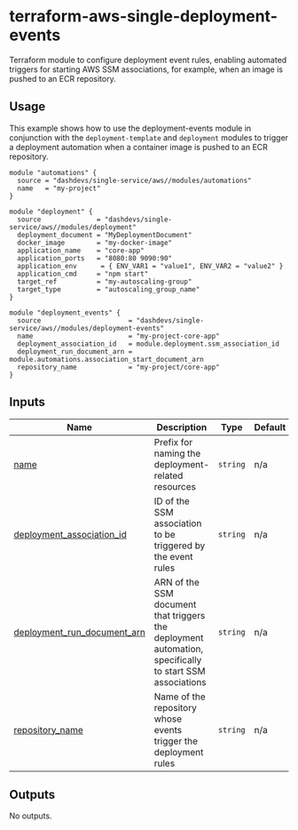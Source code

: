 # terraform-aws-single-deployment-events

Terraform module to configure deployment event rules, enabling automated triggers for starting AWS SSM associations, for example, when an image is pushed to an ECR repository.

## Usage

This example shows how to use the deployment-events module in conjunction with the `deployment-template` and `deployment` modules to trigger a deployment automation when a container image is pushed to an ECR repository.

```
module "automations" {
  source = "dashdevs/single-service/aws//modules/automations"
  name   = "my-project"
}

module "deployment" {
  source              = "dashdevs/single-service/aws//modules/deployment"
  deployment_document = "MyDeploymentDocument"
  docker_image        = "my-docker-image"
  application_name    = "core-app"
  application_ports   = "8080:80 9090:90"
  application_env      = { ENV_VAR1 = "value1", ENV_VAR2 = "value2" }
  application_cmd     = "npm start"
  target_ref          = "my-autoscaling-group"
  target_type         = "autoscaling_group_name"
}

module "deployment_events" {
  source                      = "dashdevs/single-service/aws//modules/deployment-events"
  name                        = "my-project-core-app"
  deployment_association_id   = module.deployment.ssm_association_id
  deployment_run_document_arn = module.automations.association_start_document_arn
  repository_name             = "my-project/core-app"
}
```

## Inputs

| Name | Description | Type | Default | Required |
|------|-------------|------|---------|:--------:|
| <a name="input_name"></a> [name](#input\_name) | Prefix for naming the deployment-related resources | `string` | n/a | yes |
| <a name="input_deployment_association_id"></a> [deployment\_association\_id](#input\_deployment\_association\_id) | ID of the SSM association to be triggered by the event rules | `string` | n/a | yes |
| <a name="input_deployment_run_document_arn"></a> [deployment\_run\_document\_arn](#input\_deployment\_run\_document\_arn) | ARN of the SSM document that triggers the deployment automation, specifically to start SSM associations | `string` | n/a | yes |
| <a name="input_repository_name"></a> [repository\_name](#input\_repository\_name) | Name of the repository whose events trigger the deployment rules | `string` | n/a | yes |

## Outputs

No outputs.
